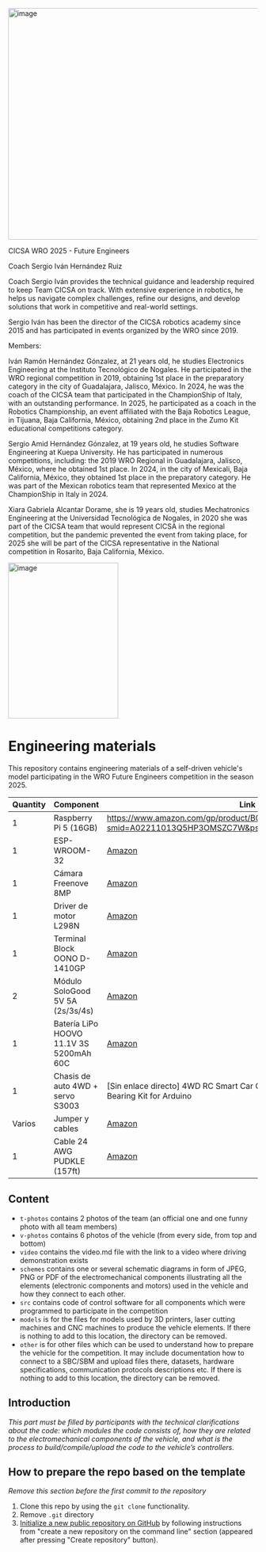 


<img width="842" height="468" alt="image" src="https://github.com/user-attachments/assets/f008d91d-e2a0-4c5f-97a4-c56cfcc7fe91" />



CICSA WRO 2025 - Future Engineers

Coach Sergio Iván Hernández Ruiz

Coach Sergio Iván provides the technical guidance and leadership required to keep Team CICSA on track. With extensive experience in robotics, he helps us navigate complex challenges, refine our designs, and develop solutions that work in competitive and real-world settings.

Sergio Iván has been the director of the CICSA robotics academy since 2015 and has participated in events organized by the WRO since 2019.

Members:

Iván Ramón Hernández Gónzalez, at 21 years old, he studies Electronics Engineering at the Instituto Tecnológico de Nogales. He participated in the WRO regional competition in 2019, obtaining 1st place in the preparatory category in the city of Guadalajara, Jalisco, México. In 2024, he was the coach of the CICSA team that participated in the ChampionShip of Italy, with an outstanding performance. In 2025, he participated as a coach in the Robotics Championship, an event affiliated with the Baja Robotics League, in Tijuana, Baja California, México, obtaining 2nd place in the Zumo Kit educational competitions category.

Sergio Amid Hernández Gónzalez, at 19 years old, he studies Software Engineering at Kuepa University. He has participated in numerous competitions, including: the 2019 WRO Regional in Guadalajara, Jalisco, México, where he obtained 1st place. In 2024, in the city of Mexicali, Baja California, México, they obtained 1st place in the preparatory category. He was part of the Mexican robotics team that represented Mexico at the ChampionShip in Italy in 2024.

Xiara Gabriela Alcantar Dorame, she is 19 years old, studies Mechatronics Engineering at the Universidad Tecnológica de Nogales, in 2020 she was part of the CICSA team that would represent CICSA in the regional competition, but the pandemic prevented the event from taking place, for 2025 she will be part of the CICSA representative in the National competition in Rosarito, Baja California, México.

<img width="222" height="315" alt="image" src="https://github.com/user-attachments/assets/0967d148-6391-4b47-a9ea-2ec88d4f37e1" />


Engineering materials
====

This repository contains engineering materials of a self-driven vehicle's model participating in the WRO Future Engineers competition in the season 2025.

| Quantity | Component                        | Link                                                                                                                                                                                                                    |
|----------|----------------------------------|----------------------------------------------------------------------------------------------------------------------------------------------------------------------------------------------------------------------------|
| 1        | Raspberry Pi 5 (16GB)            | https://www.amazon.com/gp/product/B0DSPYPKRG/ref=ox_sc_act_title_6?smid=A02211013Q5HP3OMSZC7W&psc=1                                                                                                                                                                                                                                            |
| 1        | ESP-WROOM-32                     | [Amazon](https://www.amazon.com/dp/B086MHSH5T)                                                                                                                                                                              |
| 1        | Cámara Freenove 8MP              | [Amazon](https://www.amazon.com/dp/B0BW7TYJX2)                                                                                                                                                                              |
| 1        | Driver de motor L298N            | [Amazon](https://www.amazon.com/dp/B07BJ6B19Y)                                                                                                                                                                              |
| 1        | Terminal Block OONO D-1410GP     | [Amazon](https://www.amazon.com/dp/B09VTF52C2)                                                                                                                                                                              |
| 2        | Módulo SoloGood 5V 5A (2s/3s/4s) | [Amazon](https://www.amazon.com/dp/B08J7RSJZM)                                                                                                                                                                              |
| 1        | Batería LiPo HOOVO 11.1V 3S 5200mAh 60C | [Amazon](https://www.amazon.com/dp/B07T6N7R8Y)                                                                                                                                                                          |
| 1        | Chasis de auto 4WD + servo S3003 | [Sin enlace directo] 4WD RC Smart Car Chassis with S3003 Metal Servo & Bearing Kit for Arduino                                                                                                                             |
| Varios   | Jumper y cables                  | [Amazon](https://www.amazon.com/dp/B01EV6LJ7G)                                                                                                                                                                              |
| 1        | Cable 24 AWG PUDKLE (157ft)      | [Amazon](https://www.amazon.com/dp/B0C6LZBDY4)                                                                                                                                                                              |


## Content

* `t-photos` contains 2 photos of the team (an official one and one funny photo with all team members)
* `v-photos` contains 6 photos of the vehicle (from every side, from top and bottom)
* `video` contains the video.md file with the link to a video where driving demonstration exists
* `schemes` contains one or several schematic diagrams in form of JPEG, PNG or PDF of the electromechanical components illustrating all the elements (electronic components and motors) used in the vehicle and how they connect to each other.
* `src` contains code of control software for all components which were programmed to participate in the competition
* `models` is for the files for models used by 3D printers, laser cutting machines and CNC machines to produce the vehicle elements. If there is nothing to add to this location, the directory can be removed.
* `other` is for other files which can be used to understand how to prepare the vehicle for the competition. It may include documentation how to connect to a SBC/SBM and upload files there, datasets, hardware specifications, communication protocols descriptions etc. If there is nothing to add to this location, the directory can be removed.

## Introduction

_This part must be filled by participants with the technical clarifications about the code: which modules the code consists of, how they are related to the electromechanical components of the vehicle, and what is the process to build/compile/upload the code to the vehicle’s controllers._

## How to prepare the repo based on the template

_Remove this section before the first commit to the repository_

1. Clone this repo by using the `git clone` functionality.
2. Remove `.git` directory
3. [Initialize a new public repository on GitHub](https://github.com/new) by following instructions from "create a new repository on the command line" section (appeared after pressing "Create repository" button).

